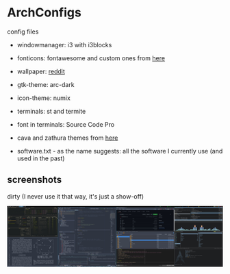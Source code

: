 # ArchConfigs
config files
* windowmanager: i3 with i3blocks
* fonticons: fontawesome and custom ones from [here](http://kumarcode.com/Colorful-i3/)
* wallpaper: [reddit](https://www.reddit.com/r/StarWars/comments/idvjce/literally_every_star_wars_character_in_one_single/)
* gtk-theme: arc-dark
* icon-theme: numix
* terminals: st and termite
* font in terminals: Source Code Pro
* cava and zathura themes from [here](http://github.com/lokesh-krishna/dotfiles)

* software.txt - as the name suggests: all the software I currently use (and
  used in the past)


screenshots
-----------
dirty (I never use it that way, it's just a show-off)

![Dirty Desktop](screenshots/fakedirty.jpg)
